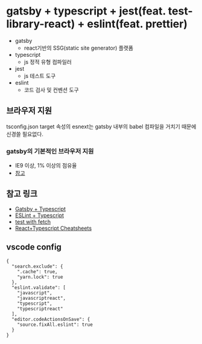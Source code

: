# gatsby + typescript + jest(feat. test-library-react) + eslint(feat. prettier)

- gatsby
  - react기반의 SSG(static site generator) 플랫폼
- typescript
  - js 정적 유형 컴파일러
- jest
  - js 테스트 도구
- eslint
  - 코드 검사 및 컨벤션 도구

## 브라우저 지원

tsconfig.json target 속성의 esnext는 gatsby 내부의 babel 컴파일을 거치기 때문에 신경쓸 필요없다.

### gatsby의 기본적인 브라우저 지원

- IE9 이상, 1% 이상의 점유율
- [참고](https://www.gatsbyjs.com/docs/babel/)

## 참고 링크

- [Gatsby + Typescript](https://github.com/yomete/gatsby-typescript-app/blob/master/tsconfig.json)
- [ESLint + Typescript](https://www.robertcooper.me/using-eslint-and-prettier-in-a-typescript-project)
- [test with fetch](https://kentcdodds.com/blog/stop-mocking-fetch)
- [React+Typescript Cheatsheets](https://github.com/typescript-cheatsheets/react/blob/main/README.md)

## vscode config

```
{
  "search.exclude": {
    ".cache": true,
    "yarn.lock": true
  },
  "eslint.validate": [
    "javascript",
    "javascriptreact",
    "typescript",
    "typescriptreact"
  ],
  "editor.codeActionsOnSave": {
    "source.fixAll.eslint": true
  }
}

```
